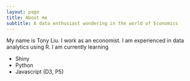```yaml
---
layout: page
title: About me
subtitle: A data enthusiast wondering in the world of Economics
---
```


My name is Tony Liu. I work as an economist. I am experienced in data analytics using R. I am currently learning

- Shiny
- Python
- Javascript (D3, P5)
